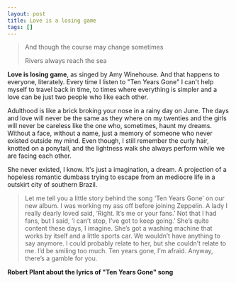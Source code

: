 ```yaml
---
layout: post
title: Love is a losing game
tags: []
---
```


> And though the course may change sometimes
>
> Rivers always reach the sea

**Love is losing game**, as singed by Amy Winehouse. And that happens to everyone, literately. Every time I listen to "Ten Years Gone" I can't help myself to travel back in time, to times where everything is simpler and a love can be just two people who like each other.

Adulthood is like a brick broking your nose in a rainy day on June. The days and love will never be the same as they where on my twenties and the girls will never be careless like the one who, sometimes, haunt my dreams. Without a face, without a name, just a memory of someone who never existed outside my mind. Even though, I still remember the curly hair, knotted on a ponytail, and the lightness walk she always perform while we are facing each other.

She never existed, I know. It's just a imagination, a dream. A projection of a hopeless romantic dumbass trying to escape from an mediocre life in a outskirt city of southern Brazil.

> Let me tell you a little story behind the song ‘Ten Years Gone’ on our new album. I was working my ass off before joining Zeppelin. A lady I really dearly loved said, ‘Right. It’s me or your fans.’ Not that I had fans, but I said, ‘I can’t stop, I’ve got to keep going.’ She’s quite content these days, I imagine. She’s got a washing machine that works by itself and a little sports car. We wouldn’t have anything to say anymore. I could probably relate to her, but she couldn’t relate to me. I’d be smiling too much. Ten years gone, I’m afraid. Anyway, there’s a gamble for you.

**Robert Plant about the lyrics of "Ten Years Gone" song**

